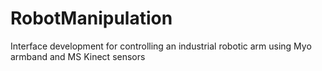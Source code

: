 # RobotManipulation
Interface development for controlling an industrial robotic arm using Myo armband and MS Kinect sensors
